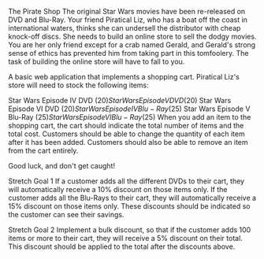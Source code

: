 
The Pirate Shop 
The original Star Wars movies have been re-released on DVD and Blu-Ray. Your friend Piratical Liz, who has a boat off the coast in international waters, thinks she can undersell the distributor with cheap knock-off discs. She needs to build an online store to sell the dodgy movies. You are her only friend except for a crab named Gerald, and Gerald's strong sense of ethics has prevented him from taking part in this tomfoolery. The task of building the online store will have to fall to you.

A basic web application that implements a shopping cart. Piratical Liz's store will need to stock the following items:

Star Wars Episode IV DVD ($20)
Star Wars Episode V DVD ($20)
Star Wars Episode VI DVD ($20)
Star Wars Episode IV Blu-Ray ($25)
Star Wars Episode V Blu-Ray ($25)
Star Wars Episode VI Blu-Ray ($25)
When you add an item to the shopping cart, the cart should indicate the total number of items and the total cost. Customers should be able to change the quantity of each item after it has been added. Customers should also be able to remove an item from the cart entirely.

Good luck, and don't get caught!

Stretch Goal 1
If a customer adds all the different DVDs to their cart, they will automatically receive a 10% discount on those items only. If the customer adds all the Blu-Rays to their cart, they will automatically receive a 15% discount on those items only. These discounts should be indicated so the customer can see their savings.

Stretch Goal 2
Implement a bulk discount, so that if the customer adds 100 items or more to their cart, they will receive a 5% discount on their total. This discount should be applied to the total after the discounts above.

